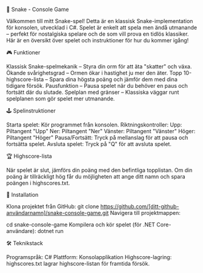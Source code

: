 🐍 Snake - Console Game

Välkommen till mitt Snake-spel! Detta är en klassisk Snake-implementation för konsolen, utvecklad i C#. Spelet är enkelt att spela men ändå utmanande – perfekt för nostalgiska spelare och de som vill prova en tidlös klassiker. Här är en översikt över spelet och instruktioner för hur du kommer igång!

🎮 Funktioner

Klassisk Snake-spelmekanik – Styra din orm för att äta "skatter" och växa.
Ökande svårighetsgrad – Ormen ökar i hastighet ju mer den äter.
Topp 10-highscore-lista – Spara dina högsta poäng och jämför dem med dina tidigare försök.
Pausfunktion – Pausa spelet när du behöver en paus och fortsätt där du slutade.
Spelplan med gränser – Klassiska väggar runt spelplanen som gör spelet mer utmanande.

🕹️ Spelinstruktioner

Starta spelet: Kör programmet från konsolen.
Riktningskontroller:
Upp: Piltangent "Upp"
Ner: Piltangent "Ner"
Vänster: Piltangent "Vänster"
Höger: Piltangent "Höger"
Pausa/Fortsätt: Tryck på mellanslag för att pausa och fortsätta spelet.
Avsluta spelet: Tryck på "Q" för att avsluta spelet.

🏆 Highscore-lista

När spelet är slut, jämförs din poäng med den befintliga topplistan. Om din poäng är tillräckligt hög får du möjligheten att ange ditt namn och spara poängen i highscores.txt.

🚀 Installation

Klona projektet från GitHub:
git clone https://github.com/[ditt-github-användarnamn]/snake-console-game.git
Navigera till projektmappen:

cd snake-console-game
Kompilera och kör spelet (för .NET Core-användare):
dotnet run

🛠️ Teknikstack

Programspråk: C#
Plattform: Konsolapplikation
Highscore-lagring: highscores.txt lagrar highscore-listan för framtida försök.

